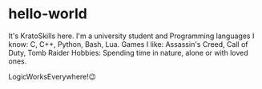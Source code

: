 # hello-world

It's KratoSkills here.
I'm a university student and
Programming languages I know: C, C++, Python, Bash, Lua.
Games I like: Assassin's Creed, Call of Duty, Tomb Raider
Hobbies: Spending time in nature, alone or with loved ones.

LogicWorksEverywhere!😉
